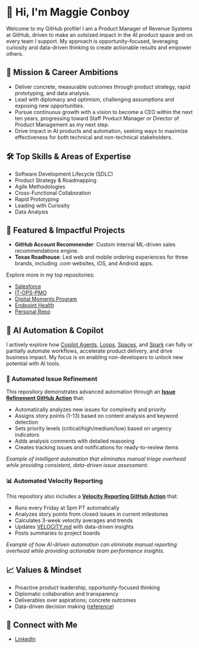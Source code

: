# 👋 Hi, I'm Maggie Conboy

Welcome to my GitHub profile! I am a Product Manager of Revenue Systems at GitHub, driven to make an outsized impact in the AI product space and on every team I support. My approach is opportunity-focused, leveraging curiosity and data-driven thinking to create actionable results and empower others.

## 🚀 Mission & Career Ambitions

- Deliver concrete, measurable outcomes through product strategy, rapid prototyping, and data analysis.
- Lead with diplomacy and optimism, challenging assumptions and exposing new opportunities.
- Pursue continuous growth with a vision to become a CEO within the next ten years, progressing toward Staff Product Manager or Director of Product Management as my next step.
- Drive impact in AI products and automation, seeking ways to maximize effectiveness for both technical and non-technical stakeholders.

## 🛠️ Top Skills & Areas of Expertise

- Software Development Lifecycle (SDLC)
- Product Strategy & Roadmapping
- Agile Methodologies
- Cross-Functional Collaboration
- Rapid Prototyping
- Leading with Curiosity
- Data Analysis

## 🌟 Featured & Impactful Projects

- **GitHub Account Recommender**: Custom internal ML-driven sales recommendations engine.
- **Texas Roadhouse**: Led web and mobile ordering experiences for three brands, including .com websites, iOS, and Android apps.

Explore more in my top repositories:
- [Salesforce](https://github.com/github/salesforce)
- [IT-OPS-PMO](https://github.com/github/IT-OPS-PMO)
- [Digital Moments Program](https://github.com/github/digital-moments-program)
- [Endpoint Health](https://github.com/github/endpoint-health)
- [Personal Repo](https://github.com/maggieconboy/Personal-Repo)

## 🤖 AI Automation & Copilot

I actively explore how [Copilot Agents](https://github.com/copilot/agents), [Loops](https://github.com/copilot/loops), [Spaces](https://github.com/copilot/spaces), and [Spark](https://github.com/spark) can fully or partially automate workflows, accelerate product delivery, and drive business impact. My focus is on enabling non-developers to unlock new potential with AI tools.

### 🎯 Automated Issue Refinement
This repository demonstrates advanced automation through an **[Issue Refinement GitHub Action](.github/workflows/issue-refinement.yml)** that:
- Automatically analyzes new issues for complexity and priority
- Assigns story points (1-13) based on content analysis and keyword detection
- Sets priority levels (critical/high/medium/low) based on urgency indicators
- Adds analysis comments with detailed reasoning
- Creates tracking issues and notifications for ready-to-review items

*Example of intelligent automation that eliminates manual triage overhead while providing consistent, data-driven issue assessment.*

### 📊 Automated Velocity Reporting
This repository also includes a **[Velocity Reporting GitHub Action](.github/workflows/velocity-report.yml)** that:
- Runs every Friday at 5pm PT automatically
- Analyzes story points from closed issues in current milestones  
- Calculates 3-week velocity averages and trends
- Updates [VELOCITY.md](VELOCITY.md) with data-driven insights
- Posts summaries to project boards

*Example of how AI-driven automation can eliminate manual reporting overhead while providing actionable team performance insights.*

## 📈 Values & Mindset

- Proactive product leadership, opportunity-focused thinking
- Diplomatic collaboration and transparency
- Deliverables over aspirations; concrete outcomes
- Data-driven decision making ([reference](https://docs.github.com/))

## 🔗 Connect with Me

- [LinkedIn](https://www.linkedin.com/in/maggieconboy/)

